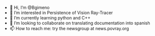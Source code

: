 - 👋 Hi, I’m @Bgimeno
- 👀 I’m interested in Persistence of Vision Ray-Tracer
- 🌱 I’m currently learning python and C++
- 💞️ I’m looking to collaborate on translating documentation into spanish
- 📫 How to reach me: try the newsgroup at news.povray.org

<!---
Bgimeno/Bgimeno is a ✨ special ✨ repository because its `README.md` (this file) appears on your GitHub profile.
You can click the Preview link to take a look at your changes.
--->
